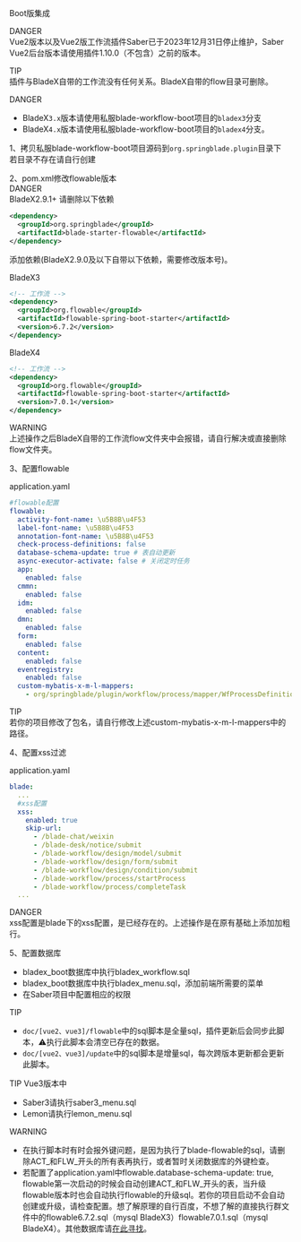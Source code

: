 Boot版集成

DANGER  
Vue2版本以及Vue2版工作流插件Saber已于2023年12月31日停止维护，Saber Vue2后台版本请使用插件1.10.0（不包含）之前的版本。

TIP  
插件与BladeX自带的工作流没有任何关系。BladeX自带的flow目录可删除。

DANGER  
* BladeX`3.x`版本请使用私服blade-workflow-boot项目的`bladex3`分支  
* BladeX`4.x`版本请使用私服blade-workflow-boot项目的`bladex4`分支。

1、拷贝私服blade-workflow-boot项目源码到`org.springblade.plugin`目录下  
若目录不存在请自行创建

2、pom.xml修改flowable版本  
DANGER  
BladeX2.9.1+ 请删除以下依赖  
```xml
<dependency>
  <groupId>org.springblade</groupId>
  <artifactId>blade-starter-flowable</artifactId>
</dependency>
```
添加依赖(BladeX2.9.0及以下自带以下依赖，需要修改版本号)。  

BladeX3  
```xml
<!-- 工作流 -->
<dependency>
  <groupId>org.flowable</groupId>
  <artifactId>flowable-spring-boot-starter</artifactId>
  <version>6.7.2</version>
</dependency>
```

BladeX4  
```xml
<!-- 工作流 -->
<dependency>
  <groupId>org.flowable</groupId>
  <artifactId>flowable-spring-boot-starter</artifactId>
  <version>7.0.1</version>
</dependency>
```

WARNING  
上述操作之后BladeX自带的工作流flow文件夹中会报错，请自行解决或直接删除flow文件夹。

3、配置flowable  

application.yaml  
```yaml
#flowable配置
flowable:
  activity-font-name: \u5B8B\u4F53
  label-font-name: \u5B8B\u4F53
  annotation-font-name: \u5B8B\u4F53
  check-process-definitions: false
  database-schema-update: true # 表自动更新
  async-executor-activate: false # 关闭定时任务
  app:
    enabled: false
  cmmn:
    enabled: false
  idm:
    enabled: false
  dmn:
    enabled: false
  form:
    enabled: false
  content:
    enabled: false
  eventregistry:
    enabled: false
  custom-mybatis-x-m-l-mappers:
    - org/springblade/plugin/workflow/process/mapper/WfProcessDefinition.xml
```
TIP  
若你的项目修改了包名，请自行修改上述custom-mybatis-x-m-l-mappers中的路径。

4、配置xss过滤  

application.yaml  
```yaml
blade:
  ...
  #xss配置
  xss:
    enabled: true
    skip-url:
      - /blade-chat/weixin
      - /blade-desk/notice/submit
      - /blade-workflow/design/model/submit
      - /blade-workflow/design/form/submit
      - /blade-workflow/design/condition/submit
      - /blade-workflow/process/startProcess
      - /blade-workflow/process/completeTask
  ...
```
DANGER  
xss配置是blade下的xss配置，是已经存在的。上述操作是在原有基础上添加加粗行。

5、配置数据库  
* bladex_boot数据库中执行bladex_workflow.sql  
* bladex_boot数据库中执行bladex_menu.sql，添加前端所需要的菜单  
* 在Saber项目中配置相应的权限

TIP  
* `doc/[vue2、vue3]/flowable`中的sql脚本是全量sql，插件更新后会同步此脚本，⚠️执行此脚本会清空已存在的数据。  
* `doc/[vue2、vue3]/update`中的sql脚本是增量sql，每次跨版本更新都会更新此脚本。

TIP Vue3版本中  
* Saber3请执行saber3_menu.sql  
* Lemon请执行lemon_menu.sql

WARNING  
* 在执行脚本时有时会报外键问题，是因为执行了blade-flowable的sql，请删除ACT_和FLW_开头的所有表再执行，或者暂时关闭数据库的外键检查。  
* 若配置了application.yaml中flowable.database-schema-update: true, flowable第一次启动的时候会自动创建ACT_和FLW_开头的表，当升级flowable版本时也会自动执行flowable的升级sql。若你的项目启动不会自动创建或升级，请检查配置。想了解原理的自行百度，不想了解的直接执行群文件中的flowable6.7.2.sql（mysql BladeX3）flowable7.0.1.sql（mysql BladeX4）。其他数据库请[在此寻找](https://github.com/flowable/flowable-engine/tree/main/distro/sql)。